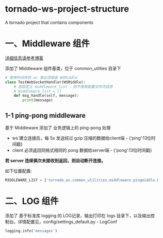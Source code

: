# tornado-ws-project-structure

A tornado project that contains components

# 一、Middleware 组件

[详细信息请参考博客](https://blog.csdn.net/qq_33961117/article/details/95335533)

添加了 Middleware 组件基类，位于 common_utilties 目录下

```python
# 使用中间件的 ws 类必须继承 WSMiddle
class TestWebSocketHandler(WSMiddle):
    # 若自定义 middleware_list ，则不使用配置文件内信息
    # middleware_list = []
    def msg_handle(self, message):
        print(message)
```

## 1-1 ping-pong middleware

基于 Middleware 添加了 业务逻辑上的 ping-pong 处理

- ws 建立连接后，每 5s 发送经过 gzip 压缩的数据给client端 - {‘ping’:13位时间戳}
- client 必须返回同格式相同的 pong 数据给server端 - {‘pong’:13位时间戳}

**若 server 连续俩次未接收到返回，则自动断开连接。**

如下位置配置:

```python
MIDDLEWARE_LIST = ['tornado_ws.common_utilities.middleware.pingmiddle.PingMiddleware']
```

# 二、LOG 组件

添加了 基于标准库 logging 的 LOG记录，输出打印在 logs 目录下，以及输出控制台。详情配置见，config/settings_default.py - LogConf

```python
logging.info('messages')
```


